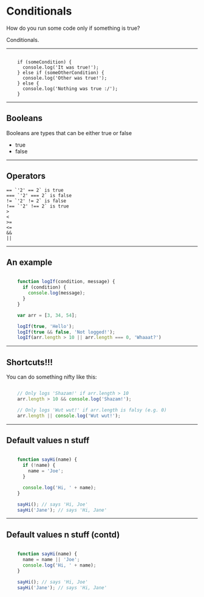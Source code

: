 # Conditionals

How do you run some code only if something is true?

Conditionals.

---

```function

    if (someCondition) {
      console.log('It was true!');
    } else if (someOtherCondition) {
      console.log('Other was true!');
    } else {
      console.log('Nothing was true :/');
    }
```

---

## Booleans

Booleans are types that can be either true or false

- true
- false

---

## Operators

```
== `'2' == 2` is true
=== `'2' === 2` is false
!= `'2' != 2` is false
!== `'2' !== 2` is true
>
<
>=
<=
&&
||
```

---

## An example

```javascript

    function logIf(condition, message) {
      if (condition) {
        console.log(message);
      }
    }

    var arr = [3, 34, 54];

    logIf(true, 'Hello');
    logIf(true && false, 'Not logged!');
    logIf(arr.length > 10 || arr.length === 0, 'Whaaat?')

```

---

## Shortcuts!!!

You can do something nifty like this:

```javascript

    // Only logs 'Shazam!' if arr.length > 10
    arr.length > 10 && console.log('Shazam!');

    // Only logs 'Wut wut!' if arr.length is falsy (e.g. 0)
    arr.length || console.log('Wut wut!');

```

---

## Default values n stuff

```javascript

    function sayHi(name) {
      if (!name) {
        name = 'Joe';
      }

      console.log('Hi, ' + name);
    }

    sayHi(); // says 'Hi, Joe'
    sayHi('Jane'); // says 'Hi, Jane'

```

---

## Default values n stuff (contd)

```javascript

    function sayHi(name) {
      name = name || 'Joe';
      console.log('Hi, ' + name);
    }

    sayHi(); // says 'Hi, Joe'
    sayHi('Jane'); // says 'Hi, Jane'

```
